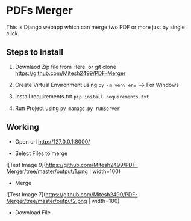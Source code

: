 # PDFs Merger

This is Django webapp which can merge two PDF or more just by single click.

## Steps to install

1. Downlaod Zip file from Here.
   or git clone https://github.com/Mitesh2499/PDF-Merger

2. Create Virtual Environment using
   `py -m venv env` --> For Windows

3. Install requirements.txt
   `pip install requirements.txt`

4. Run Project using
   `py manage.py runserver`

## Working

- Open url http://127.0.0.1:8000/

* Select Files to merge

![Test Image 9](https://github.com/Mitesh2499/PDF-Merger/tree/master/output/1.png | width=100)

- Merge

![Test Image 7](https://github.com/Mitesh2499/PDF-Merger/tree/master/output2.png | width=100)
- Download File
